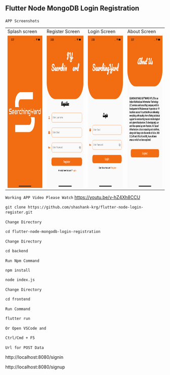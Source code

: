 ## Flutter Node MongoDB Login Registration
`APP Screenshots`
<table>
  <tr>
    <td>Splash screen</td>
     <td>Register Screen</td>
     <td>Login Screen</td>
     <td>About Screen</td>
  </tr>
  <tr>
    <td><img src="https://github.com/shashank-krg/flutter-node-login-register/blob/main/AppScreenshots/Splash.png" width=270 height=480></td>
    <td><img src="https://github.com/shashank-krg/flutter-node-login-register/blob/main/AppScreenshots/Register.png" width=270 height=480></td>
    <td><img src="https://github.com/shashank-krg/flutter-node-login-register/blob/main/AppScreenshots/login.png" width=270 height=480></td>
    <td><img src="https://github.com/shashank-krg/flutter-node-login-register/blob/main/AppScreenshots/about.png" width=270 height=480></td>
  </tr>
 </table>

`Working APP Video Please Watch`
https://youtu.be/v-hZ4Xh8CCU

```
git clone https://github.com/shashank-krg/flutter-node-login-register.git
```

`Change Directory`

```
cd flutter-node-mongodb-login-registration
```

`Change Directory`

```
cd backend
```

`Run Npm Command`

```
npm install
```

```
node index.js
```

`Change Directory`

```
cd frontend
```

`Run Command`

```
flutter run
```

`Or Open VSCode and`

```
Ctrl/Cmd + F5
```

`Url for POST Data`

http://localhost:8080/signin

http://localhost:8080/signup
